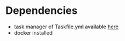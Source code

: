 # Dependencies

* task manager of Taskfile.yml available [here](https://taskfile.dev)
* docker installed

